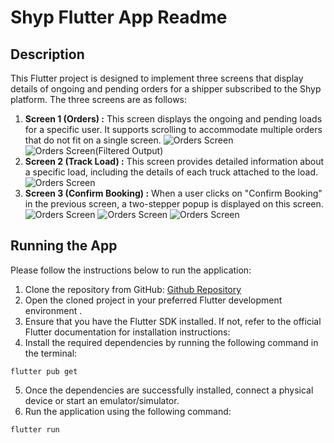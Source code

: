 # Shyp Flutter App Readme

## Description

This Flutter project is designed to implement three screens that display details of ongoing and pending orders for a shipper subscribed to the Shyp platform. The three screens are as follows:
1. **Screen 1 (Orders) :** This screen displays the ongoing and pending loads for a specific user. It supports scrolling to accommodate multiple orders that do not fit on a single screen.
![Orders Screen](screenshots/Screenshot_1684847647.png)
![Orders Screen(Filtered Output)](screenshots/Screenshot_1684847658.png)
2. **Screen 2 (Track Load) :** This screen provides detailed information about a specific load, including the details of each truck attached to the load.
![Orders Screen](screenshots/Screenshot_1684848079.png)
3. **Screen 3 (Confirm Booking) :** When a user clicks on "Confirm Booking" in the previous screen, a two-stepper popup is displayed on this screen.
![Orders Screen](screenshots/Screenshot_1684848086.png)
![Orders Screen](screenshots/Screenshot_1684848101.png)
![Orders Screen](screenshots/Screenshot_1684848106.png)

## Running the App
Please follow the instructions below to run the application:

1. Clone the repository from GitHub: [Github Repository](https://github.com/shivsarthak/shyp_task)
2. Open the cloned project in your preferred Flutter development environment .
3. Ensure that you have the Flutter SDK installed. If not, refer to the official Flutter documentation for installation instructions: 
4. Install the required dependencies by running the following command in the terminal:
```
flutter pub get
```
5. Once the dependencies are successfully installed, connect a physical device or start an emulator/simulator.
6. Run the application using the following command:
```
flutter run
```
